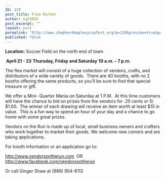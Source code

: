 ```yaml
---
ID: 129
post_title: Flea Market
author: ng23055
post_excerpt: ""
layout: post
permalink: 'http://www.shepherdmaplesyrupfest.org?p=129&preview=true&preview_id=129'
published: false
---
```

<p id="h.n9ifdfwutug1"><strong>Location:</strong> Soccer Field on the north end of town</p>

<strong> April 21 - 23</strong>
<strong>Thursday, Friday and Saturday</strong>
<strong>10 a.m. - 7 p.m.</strong>

The flea market will consist of a huge collection of vendors, crafts, and distributors of a wide variety of goods.  There are 40 booths, with no 2 booths offering the same products, so you’ll be sure to find that special treasure or gift.<!--more-->

We offer a Mini- Quarter Mania on Saturday at 1 P.M.  At this time customers will have the chance to bid on prizes from the vendors for .25 cents or 5/ $1.00.  The winner of each drawing will receive an item worth at least $15 in value.  This is a fun way to spend an hour of your day and a chance to go home with some great prizes.

Vendors on the Run is made up of local, small business owners and crafters who work together to market their goods. We welcome new comers and are taking applications.

For booth information or an application go to:

<a href="https://www.google.com/url?q=http://www.vendorsontherun.com&amp;sa=D&amp;ust=1460688684907000&amp;usg=AFQjCNF5jHaonjOeC4XQSk3rpvqlAHkCCw">http://www.vendorsontherun.com</a>  OR <a href="https://www.google.com/url?q=http://www.facebook/vendorsontherun&amp;sa=D&amp;ust=1460688684908000&amp;usg=AFQjCNFdvKw6HWWjjpnXk42s0ayA6WS1wA">http://www.facebook.com/vendorsontherun</a>

Or call Ginger Shaw at (989) 954-6112